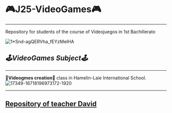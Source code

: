 # 🎮J25-VideoGames🎮
---
Repository for students of the course of Videojuegos in 1st Bachillerato

![1*Snd-agQERVha_fEYzMelHA](https://github.com/ahong2006/VideoGames/assets/124577520/4056c724-8a2f-4b79-b4f1-0ddc93774aa1)


## *🕹VideoGames Subject🕹*
---

🌝**Videogmes creation**🌚 class in Hamelin-Laie International School.
![17349-16718196973172-1920](https://github.com/ahong2006/VideoGames/assets/124577520/f8067d95-fbb4-449c-9c30-d0b97c42b2b0)

----------
[Repository of teacher David](https://github.com/d-prieto/J25-videogames)
---
